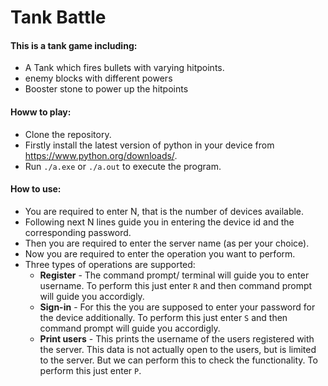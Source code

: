 # Tank Battle
#### This is a tank game including:
* A Tank which fires bullets with varying hitpoints.
* enemy blocks with different powers
* Booster stone to power up the hitpoints

#### Howw to play:
* Clone the repository.
* Firstly install the latest version of python in your device from https://www.python.org/downloads/.
* Run `./a.exe` or `./a.out` to execute the program.

#### How to use:
* You are required to enter N, that is the number of devices available.
* Following next N lines guide you in entering the device id and the corresponding password.
* Then you are required to enter the server name (as per your choice).
* Now you are required to enter the operation you want to perform.
* Three types of operations are supported:
    * **Register** - The command prompt/ terminal will guide you to enter username. To perform this just enter `R` and then command prompt will guide you accordigly.
    * **Sign-in** - For this the you are supposed to enter your password for the device additionally.  To perform this just enter `S` and then command prompt will guide you accordigly.
    * **Print users** - This prints the username of the users registered with the server. This data is not actually open to the users, but is limited to the server. But we can perform this to check the functionality. To perform this just enter `P`. 
